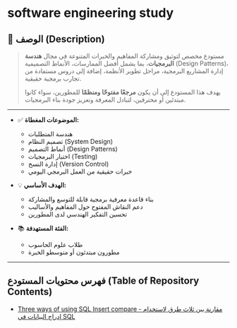 # software engineering study

## 📝 الوصف (Description)

> مستودع مخصص لتوثيق ومشاركة المفاهيم والخبرات المتنوعة في مجال **هندسة البرمجيات**، بما يشمل أفضل الممارسات، الأنماط التصميمية (Design Patterns)، إدارة المشاريع البرمجية، مراحل تطوير الأنظمة، إضافة إلى دروس مستفادة من تجارب برمجية حقيقية.
>
> يهدف هذا المستودع إلى أن يكون **مرجعًا مفتوحًا ومنظمًا** للمطورين، سواء كانوا مبتدئين أو محترفين، لتبادل المعرفة وتعزيز جودة بناء البرمجيات.

---

* ✅ **الموضوعات المغطاة:**

  * هندسة المتطلبات
  * تصميم النظام (System Design)
  * أنماط التصميم (Design Patterns)
  * اختبار البرمجيات (Testing)
  * إدارة النسخ (Version Control)
  * خبرات حقيقية من العمل البرمجي اليومي

* 💡 **الهدف الأساسي:**

  * بناء قاعدة معرفية برمجية قابلة للتوسع والمشاركة
  * دعم النقاش المفتوح حول المفاهيم والأساليب
  * تحسين التفكير الهندسي لدى المطورين

* 📚 **الفئة المستهدفة:**

  * طلاب علوم الحاسوب
  * مطورون مبتدئون أو متوسطو الخبرة

---

## فهرس محتويات المستودع (Table of Repository Contents)

* [Three ways of using SQL Insert compare - مقارنة بين ثلاث طرق لاستخدام إدراج البيانات في SQL](./Three%20ways%20of%20using%20SQL%20Insert%20compere/README.md)